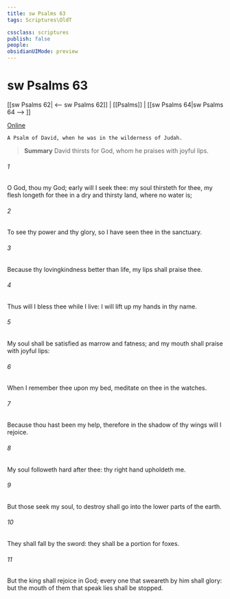 ```yaml
---
title: sw Psalms 63
tags: Scriptures\OldT

cssclass: scriptures
publish: false
people:
obsidianUIMode: preview
---
```


# sw Psalms 63
[[sw Psalms 62| <-- sw Psalms 62]] | [[Psalms]] | [[sw Psalms 64|sw Psalms 64 --> ]]

[Online](https://churchofjesuschrist.org/study/scriptures/ot/ps/63?lang=eng)

```
A Psalm of David, when he was in the wilderness of Judah.
```

> __Summary__
David thirsts for God, whom he praises with joyful lips.

###### 1 
O God, thou  my God; early will I seek thee: my soul thirsteth for thee, my flesh longeth for thee in a dry and thirsty land, where no water is;

###### 2 
To see thy power and thy glory, so  I have seen thee in the sanctuary.

###### 3 
Because thy lovingkindness  better than life, my lips shall praise thee.

###### 4 
Thus will I bless thee while I live: I will lift up my hands in thy name.

###### 5 
My soul shall be satisfied as  marrow and fatness; and my mouth shall praise  with joyful lips:

###### 6 
When I remember thee upon my bed,  meditate on thee in the  watches.

###### 7 
Because thou hast been my help, therefore in the shadow of thy wings will I rejoice.

###### 8 
My soul followeth hard after thee: thy right hand upholdeth me.

###### 9 
But those  seek my soul, to destroy  shall go into the lower parts of the earth.

###### 10 
They shall fall by the sword: they shall be a portion for foxes.

###### 11 
But the king shall rejoice in God; every one that sweareth by him shall glory: but the mouth of them that speak lies shall be stopped.

